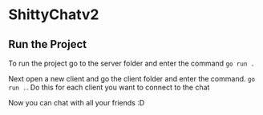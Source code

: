 # ShittyChatv2


## Run the Project

To run the project go to the server folder and enter the command `go run .`

Next open a new client and go the client folder and enter the command. `go run .`. Do this for each client you want to connect to the chat

Now you can chat with all your friends :D